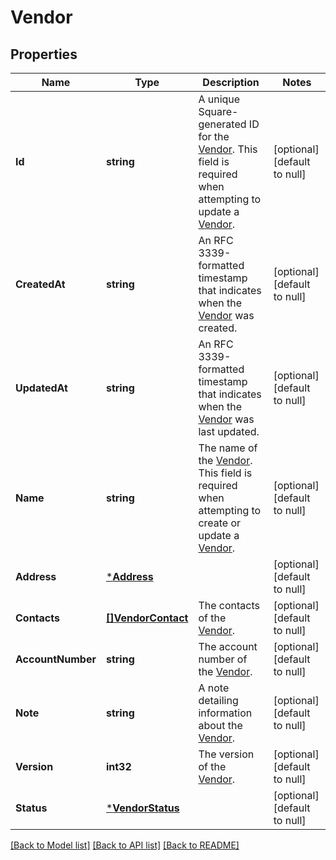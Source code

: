 # Vendor

## Properties

 Name              | Type                                    | Description                                                                                                                               | Notes                        
-------------------|-----------------------------------------|-------------------------------------------------------------------------------------------------------------------------------------------|------------------------------
 **Id**            | **string**                              | A unique Square-generated ID for the [Vendor](entity:Vendor). This field is required when attempting to update a [Vendor](entity:Vendor). | [optional] [default to null] 
 **CreatedAt**     | **string**                              | An RFC 3339-formatted timestamp that indicates when the [Vendor](entity:Vendor) was created.                                              | [optional] [default to null] 
 **UpdatedAt**     | **string**                              | An RFC 3339-formatted timestamp that indicates when the [Vendor](entity:Vendor) was last updated.                                         | [optional] [default to null] 
 **Name**          | **string**                              | The name of the [Vendor](entity:Vendor). This field is required when attempting to create or update a [Vendor](entity:Vendor).            | [optional] [default to null] 
 **Address**       | [***Address**](Address.md)              |                                                                                                                                           | [optional] [default to null] 
 **Contacts**      | [**[]VendorContact**](VendorContact.md) | The contacts of the [Vendor](entity:Vendor).                                                                                              | [optional] [default to null] 
 **AccountNumber** | **string**                              | The account number of the [Vendor](entity:Vendor).                                                                                        | [optional] [default to null] 
 **Note**          | **string**                              | A note detailing information about the [Vendor](entity:Vendor).                                                                           | [optional] [default to null] 
 **Version**       | **int32**                               | The version of the [Vendor](entity:Vendor).                                                                                               | [optional] [default to null] 
 **Status**        | [***VendorStatus**](VendorStatus.md)    |                                                                                                                                           | [optional] [default to null] 

[[Back to Model list]](../README.md#documentation-for-models) [[Back to API list]](../README.md#documentation-for-api-endpoints) [[Back to README]](../README.md)

